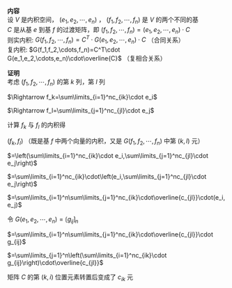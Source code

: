 **内容**  
设 $V$ 是内积空间， $(e_1,e_2,\cdots,e_n)$ ， $(f_1,f_2,\cdots,f_n)$ 是 $V$ 的两个不同的基  
 $C$ 是从基 $e$ 到基 $f$ 的过渡矩阵，即 $(f_1,f_2,\cdots,f_n)=(e_1,e_2,\cdots,e_n)\cdot C$  
则实内积:  $G(f_1,f_2,\cdots,f_n)=C^T\cdot G(e_1,e_2,\cdots,e_n)\cdot C$ （合同关系）  
复内积:  $G(f_1,f_2,\cdots,f_n)=C^T\cdot G(e_1,e_2,\cdots,e_n)\cdot\overline{C}$ （复相合关系）  
  
**证明**  
考虑 $(f_1,f_2,\cdots,f_n)$ 的第 $k$ 列，第 $l$ 列  
  
 $\Rightarrow f_k=\sum\limits_{i=1}^nc_{ik}\cdot e_i$  
  
 $\Rightarrow f_l=\sum\limits_{j=1}^nc_{jl}\cdot e_j$  
  
计算 $f_k$ 与 $f_l$ 的内积得  
  
 $(f_k,f_l)$ （既是基 $f$ 中两个向量的内积，又是 $G(f_1,f_2,\cdots,f_n)$ 中第 $(k,l)$ 元）  
  
 $=\left(\sum\limits_{i=1}^nc_{ik}\cdot e_i,\sum\limits_{j=1}^nc_{jl}\cdot e_j\right)$  
  
 $=\sum\limits_{i=1}^nc_{ik}\cdot\left(e_i,\sum\limits_{j=1}^nc_{jl}\cdot e_j\right)$  
  
 $=\sum\limits_{i=1}^n\sum\limits_{j=1}^nc_{ik}\cdot\overline{c_{jl}}\cdot(e_i,e_j)$  
  
令 $G(e_1,e_2,\cdots,e_n)=\lgroup g_{ij}\rgroup_n$  
  
 $=\sum\limits_{i=1}^n\sum\limits_{j=1}^nc_{ik}\cdot\overline{c_{jl}}\cdot g_{ij}$  
  
 $=\sum\limits_{j=1}^n\left(\sum\limits_{i=1}^nc_{ik}\cdot g_{ij}\right)\cdot\overline{c_{jl}}$  
  
矩阵 $C$ 的第 $(k,i)$ 位置元素转置后变成了 $c_{ik}$ 元  
